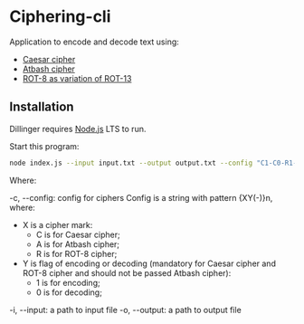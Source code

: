 # Ciphering-cli

Application to encode and decode text using:

- [Caesar cipher](https://en.wikipedia.org/wiki/Caesar_cipher)
- [Atbash cipher](https://en.wikipedia.org/wiki/Atbash)
- [ROT-8 as variation of ROT-13](https://en.wikipedia.org/wiki/ROT13)

## Installation

Dillinger requires [Node.js](https://nodejs.org/) LTS to run.

Start this program:
```sh
node index.js --input input.txt --output output.txt --config "C1-C0-R1-R0"
```

Where:

-c, --config: config for ciphers Config is a string with pattern {XY(-)}n, where:
  * X is a cipher mark:
    * C is for Caesar cipher;
    * A is for Atbash cipher;
    * R is for ROT-8 cipher; 
  * Y is flag of encoding or decoding (mandatory for Caesar cipher and ROT-8 cipher and should not be passed Atbash cipher):
    * 1 is for encoding;
    * 0 is for decoding;

-i, --input: a path to input file
-o, --output: a path to output file
